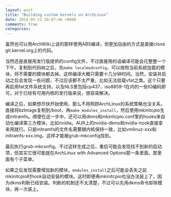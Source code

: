 ```yaml
---
layout: post
title: "Building custom kernels on ArchLinux"
date: 2014-05-21 20:07:46 +0800
comments: true
categories: 
---
```


虽然也可以用ArchWiki上说的那样使用ABS编译，但更加自由的方式是直接clone git.kernel.org上的代码。

当然还是直接用发行版提供的config文件，不过直接用的话编译可能会花整整一个下午。复制到代码树之后，先`make localmodconfig`，可以按照当前系统加载的模块，将不需要的模块都去掉。这样编译大概只需要十几分钟时间。当然，安装并启动之后会发现一些问题，不过应该都不太严重，比如无法挂载vfat之类。这个只要再启用fat文件系统支持，以及NLS里包括cp437、iso8859-1在内的一些IO编码即可。对于已经有可用内核的发行版来说，很容易解决。

编译之后，如果想尽快开始使用，那么不用照顾ArchLinux的系统策略也没关系，直接将bzImage复制到/boot，再`make modules_install`，然后使用mkinitcpio生成initramfs。顺便在这一步中，还可以用dkms和mkinitcpio.conf里的hooks来自动化编译第三方模块，比如nvidia。AUR上的nvidia-dkms和nvidia-hook直接拿来用就行。只是initramfs的文件名需要跟内核保持一致，比如vmlinuz-xxx和initramfs-xxx.img，这样才能被grub-mkconfig找到。

最后执行grub-mkconfig。不过这样生成之后，重启可能会发现找不到新的启动项，但其实它很可能就在ArchLinux with Advanced Options那一条里面。那里面有个子菜单。

如果之后发现需要增加新的模块，`modules_install`之后可能会丢失之前mkinitcpio时hook自动安装的模块。这时即便再mkinitcpio也没办法装上了，因为dkms判断已经安装。判断的机制还不太清楚，不过可以先用dkms命令卸除模块，再一次装上。
